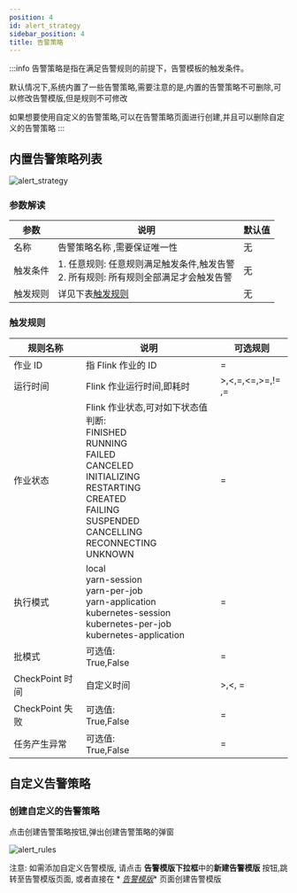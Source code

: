```yaml
---
position: 4
id: alert_strategy
sidebar_position: 4
title: 告警策略
---
```


:::info
告警策略是指在满足告警规则的前提下，告警模板的触发条件。

默认情况下,系统内置了一些告警策略,需要注意的是,内置的告警策略不可删除,可以修改告警模版,但是规则不可修改

如果想要使用自定义的告警策略,可以在告警策略页面进行创建,并且可以删除自定义的告警策略
:::

## 内置告警策略列表

![alert_strategy](http://www.aiwenmo.com/dinky/docs/test/alert_strategy.png)

### 参数解读

| 参数    | 说明                                                     | 默认值 |
|-------|--------------------------------------------------------|-----| 
| 名称    | 告警策略名称 ,需要保证唯一性                                        | 无   |
| 触发条件  | 1. 任意规则: 任意规则满足触发条件,触发告警 <br/> 2. 所有规则: 所有规则全部满足才会触发告警 | 无   |
| 触发规则	 | 详见下表[触发规则](#触发规则)                                      | 无   | 

### 触发规则

| 规则名称          | 说明                                                                                                                                                                                        | 可选规则              |
|---------------|-------------------------------------------------------------------------------------------------------------------------------------------------------------------------------------------|-------------------| 
| 作业 ID         | 指 Flink 作业的 ID                                                                                                                                                                            | =                 |
| 运行时间          | Flink 作业运行时间,即耗时                                                                                                                                                                          | >,<,=,<=,>=,!= ,= |
| 作业状态          | Flink 作业状态,可对如下状态值判断:<br/> FINISHED<br/>RUNNING<br/>FAILED<br/>CANCELED<br/>INITIALIZING<br/>RESTARTING<br/>CREATED<br/>FAILING<br/>SUSPENDED<br/>CANCELLING<br/>RECONNECTING<br/>UNKNOWN | =                 |
| 执行模式          | local<br/>yarn-session<br/>yarn-per-job<br/>yarn-application<br/>kubernetes-session<br/>kubernetes-per-job<br/>kubernetes-application                                                     | =                 |                                                                                                                  | 无   |                                                                                                                             | 无   |
| 批模式           | 可选值:<br/> True,False                                                                                                                                                                      | =                 |                                                                                                                    | 无   |                                                                                                                             | 无   |
| CheckPoint 时间 | 自定义时间                                                                                                                                                                                     | >,<, =            |
| CheckPoint 失败 | 可选值:<br/> True,False                                                                                                                                                                      | =                 | 
| 任务产生异常        | 可选值:<br/> True,False                                                                                                                                                                      | =                 |                                                                                                                     | 无   |


## 自定义告警策略

### 创建自定义的告警策略

点击创建告警策略按钮,弹出创建告警策略的弹窗

![alert_rules](http://pic.dinky.org.cn/dinky/docs/zh-CN/user_guide/system_setting/alert_template/alert_rules.png)

注意: 如需添加自定义告警模版, 请点击 **告警模版下拉框**中的**新建告警模版** 按钮,跳转至告警模版页面, 或者直接在 *
*[告警模版](../register_center/alert/alert_template)** 页面创建告警模版
